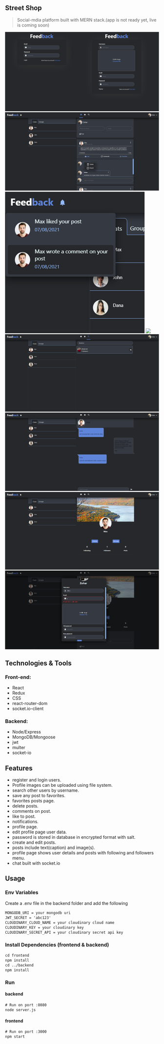 ## Street Shop

> Social-mdia platform built with MERN stack.(app is not ready yet, live is coming soon)

<img src="uploads/auth-page.png"/>
<img src="uploads/feed-page.png"/>
<img src="uploads/notifications.png"/>
<img src="uploads/favorite-page.png"/>
<img src="uploads/search-page.png"/>
<img src="uploads/chat-page.png"/>
<img src="uploads/profile-page.png"/>
<img src="uploads/edit-profile.png"/>

## Technologies & Tools

### Front-end:

- React
- Redux
- CSS
- react-router-dom
- socket.io-client

### Backend:

- Node/Express
- MongoDB/Mongoose
- jwt
- multer
- socket-io


## Features

 - register and login users. 
 - Profile images can be uploaded using file system.
 - search other users by username. 
 - save any post to favorites.
 - favorites posts page.
 - delete posts.
 - comments on post.
 - like to post.
 - notifications.
 - profile page.
 - edit profile page user data.
 - password is stored in database in encrypted format with salt.
 - create and edit posts.
 - posts include text(caption) and image(s).
 - profile page shows user details and posts with following and followers menu.
 - chat built with socket.io


## Usage

### Env Variables

Create a .env file in the backend folder and add the following

```
MONGODB_URI = your mongodb uri
JWT_SECRET = 'abc123'
CLOUDINARY_CLOUD_NAME = your cloudinary cloud name
CLOUDINARY_KEY = your cloudinary key
CLOUDINARY_SECRET_API = your cloudinary secret api key
```

### Install Dependencies (frontend & backend)

```
cd frontend
npm install
cd ../backend
npm install
```

### Run

#### backend
```
# Run on port :8080
node server.js
```
#### frontend
```
# Run on port :3000
npm start
```
